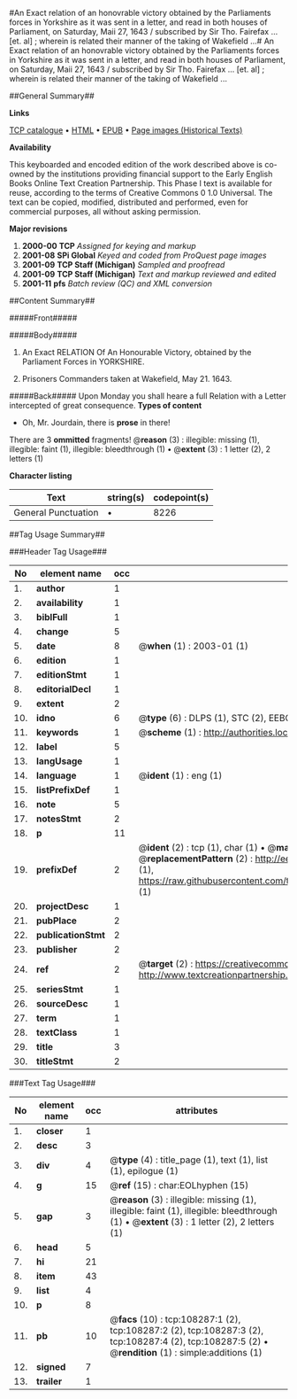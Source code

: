 #An Exact relation of an honovrable victory obtained by the Parliaments forces in Yorkshire as it was sent in a letter, and read in both houses of Parliament, on Saturday, Maii 27, 1643 / subscribed by Sir Tho. Fairefax ... [et. al] ; wherein is related their manner of the taking of Wakefield ...#
An Exact relation of an honovrable victory obtained by the Parliaments forces in Yorkshire as it was sent in a letter, and read in both houses of Parliament, on Saturday, Maii 27, 1643 / subscribed by Sir Tho. Fairefax ... [et. al] ; wherein is related their manner of the taking of Wakefield ...

##General Summary##

**Links**

[TCP catalogue](http://www.ota.ox.ac.uk/tcp/)  • 
[HTML](http://tei.it.ox.ac.uk/tcp/Texts-HTML/free/A38/A38945.html)  • 
[EPUB](http://tei.it.ox.ac.uk/tcp/Texts-EPUB/free/A38/A38945.epub) • 
[Page images (Historical Texts)](https://data.historicaltexts.jisc.ac.uk/view?pubId=eebo-18774354e&pageId=eebo-18774354e-108287-1)

**Availability**

This keyboarded and encoded edition of the
	       work described above is co-owned by the institutions
	       providing financial support to the Early English Books
	       Online Text Creation Partnership. This Phase I text is
	       available for reuse, according to the terms of Creative
	       Commons 0 1.0 Universal. The text can be copied,
	       modified, distributed and performed, even for
	       commercial purposes, all without asking permission.

**Major revisions**

1. __2000-00__ __TCP__ *Assigned for keying and markup*
1. __2001-08__ __SPi Global__ *Keyed and coded from ProQuest page images*
1. __2001-09__ __TCP Staff (Michigan)__ *Sampled and proofread*
1. __2001-09__ __TCP Staff (Michigan)__ *Text and markup reviewed and edited*
1. __2001-11__ __pfs__ *Batch review (QC) and XML conversion*

##Content Summary##

#####Front#####

#####Body#####

1. An Exact RELATION Of An Honourable Victory, obtained by the Parliament Forces in YORKSHIRE.

1. Prisoners Commanders taken at Wakefield, May 21. 1643.

#####Back#####
Upon Monday you shall heare a full Relation with a Letter intercepted of great consequence.
**Types of content**

  * Oh, Mr. Jourdain, there is **prose** in there!

There are 3 **ommitted** fragments! 
 @__reason__ (3) : illegible: missing (1), illegible: faint (1), illegible: bleedthrough (1)  •  @__extent__ (3) : 1 letter (2), 2 letters (1)

**Character listing**


|Text|string(s)|codepoint(s)|
|---|---|---|
|General Punctuation|•|8226|

##Tag Usage Summary##

###Header Tag Usage###

|No|element name|occ|attributes|
|---|---|---|---|
|1.|__author__|1||
|2.|__availability__|1||
|3.|__biblFull__|1||
|4.|__change__|5||
|5.|__date__|8| @__when__ (1) : 2003-01 (1)|
|6.|__edition__|1||
|7.|__editionStmt__|1||
|8.|__editorialDecl__|1||
|9.|__extent__|2||
|10.|__idno__|6| @__type__ (6) : DLPS (1), STC (2), EEBO-CITATION (1), OCLC (1), VID (1)|
|11.|__keywords__|1| @__scheme__ (1) : http://authorities.loc.gov/ (1)|
|12.|__label__|5||
|13.|__langUsage__|1||
|14.|__language__|1| @__ident__ (1) : eng (1)|
|15.|__listPrefixDef__|1||
|16.|__note__|5||
|17.|__notesStmt__|2||
|18.|__p__|11||
|19.|__prefixDef__|2| @__ident__ (2) : tcp (1), char (1)  •  @__matchPattern__ (2) : ([0-9\-]+):([0-9IVX]+) (1), (.+) (1)  •  @__replacementPattern__ (2) : http://eebo.chadwyck.com/downloadtiff?vid=$1&page=$2 (1), https://raw.githubusercontent.com/textcreationpartnership/Texts/master/tcpchars.xml#$1 (1)|
|20.|__projectDesc__|1||
|21.|__pubPlace__|2||
|22.|__publicationStmt__|2||
|23.|__publisher__|2||
|24.|__ref__|2| @__target__ (2) : https://creativecommons.org/publicdomain/zero/1.0/ (1), http://www.textcreationpartnership.org/docs/. (1)|
|25.|__seriesStmt__|1||
|26.|__sourceDesc__|1||
|27.|__term__|1||
|28.|__textClass__|1||
|29.|__title__|3||
|30.|__titleStmt__|2||


###Text Tag Usage###

|No|element name|occ|attributes|
|---|---|---|---|
|1.|__closer__|1||
|2.|__desc__|3||
|3.|__div__|4| @__type__ (4) : title_page (1), text (1), list (1), epilogue (1)|
|4.|__g__|15| @__ref__ (15) : char:EOLhyphen (15)|
|5.|__gap__|3| @__reason__ (3) : illegible: missing (1), illegible: faint (1), illegible: bleedthrough (1)  •  @__extent__ (3) : 1 letter (2), 2 letters (1)|
|6.|__head__|5||
|7.|__hi__|21||
|8.|__item__|43||
|9.|__list__|4||
|10.|__p__|8||
|11.|__pb__|10| @__facs__ (10) : tcp:108287:1 (2), tcp:108287:2 (2), tcp:108287:3 (2), tcp:108287:4 (2), tcp:108287:5 (2)  •  @__rendition__ (1) : simple:additions (1)|
|12.|__signed__|7||
|13.|__trailer__|1||

